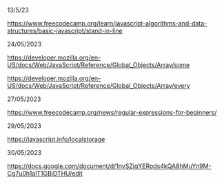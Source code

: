 13/5/23

https://www.freecodecamp.org/learn/javascript-algorithms-and-data-structures/basic-javascript/stand-in-line

24/05/2023

https://developer.mozilla.org/en-US/docs/Web/JavaScript/Reference/Global_Objects/Array/some

https://developer.mozilla.org/en-US/docs/Web/JavaScript/Reference/Global_Objects/Array/every

27/05/2023

https://www.freecodecamp.org/news/regular-expressions-for-beginners/


29/05/2023

https://javascript.info/localstorage

30/05/2023

https://docs.google.com/document/d/1nySZjqYERods4kQA8hMuYn9M-Cg7u0h1alT1GBjDTHU/edit
